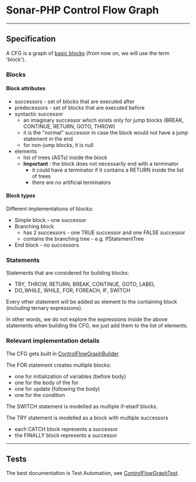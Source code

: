 # Sonar-PHP Control Flow Graph

----
## Specification

A CFG is a graph of [basic blocks](https://en.wikipedia.org/wiki/Basic_block) (from now on, we will use the term 'block').

### Blocks

#### Block attributes

* successors - set of blocks that are executed after
* predecessors - set of blocks that are executed before
* syntactic successor
  - an imaginary successor which exists only for jump blocks (BREAK, CONTINUE, RETURN, GOTO, THROW)
  - it is the "normal" successor in case the block would not have a jump statement in the end
  - for non-jump blocks, it is null
* elements
  - list of trees (ASTs) inside the block
  - **Important** : the block does not necessarily end with a terminator
    - it could have a terminator if it contains a RETURN inside the list of trees
    - there are no artificial terminators

#### Block types

Different implementations of blocks:

* Simple block - one successor
* Branching block
  - has 2 successors - one TRUE successor and one FALSE successor
  - contains the branching tree - e.g. IfStatementTree
* End block - no successors

### Statements

Statements that are considered for building blocks:

* TRY, THROW, RETURN, BREAK, CONTINUE, GOTO, LABEL
* DO_WHILE, WHILE, FOR, FOREACH, IF, SWITCH

Every other statement will be added as element to the containing block (including ternary expressions).

In other words, we do not explore the expressions inside the above statements when building the CFG, we just add them to the list of elements.

### Relevant implementation details

The CFG gets built in [ControlFlowGraphBuilder](php-frontend/src/main/java/org/sonar/php/cfg/ControlFlowGraphBuilder.java)

The FOR statement creates multiple blocks:

- one for initialization of variables (before body)
- one for the body of the for
- one for update (following the body)
- one for the condition

The SWITCH statement is modelled as multiple if-elseif blocks.

The TRY statement is modelled as a block with multiple successors
- each CATCH block represents a successor
- the FINALLY block represents a successor

----
## Tests

The best documentation is Test Automation, see [ControlFlowGraphTest](php-frontend/src/test/java/org/sonar/php/cfg/ControlFlowGraphTest.java).
